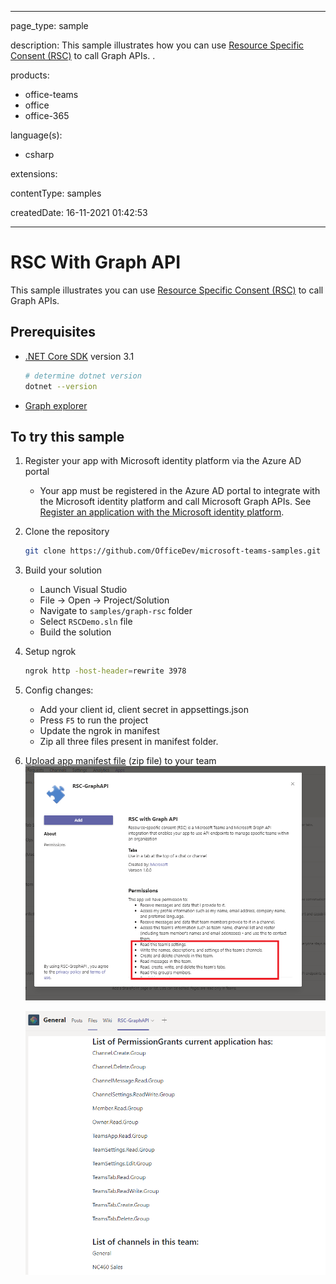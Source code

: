 
---

page_type: sample

description: This sample illustrates how you can use [Resource Specific Consent (RSC)](https://docs.microsoft.com/en-us/microsoftteams/platform/graph-api/rsc/resource-specific-consent) to call Graph APIs. .

products:
- office-teams
- office
- office-365

language(s):
- csharp

extensions:

contentType: samples

createdDate: 16-11-2021 01:42:53

---
# RSC With Graph API

This sample illustrates you can use [Resource Specific Consent (RSC)](https://docs.microsoft.com/en-us/microsoftteams/platform/graph-api/rsc/resource-specific-consent) to call Graph APIs.

## Prerequisites

- [.NET Core SDK](https://dotnet.microsoft.com/download) version 3.1

  ```bash
  # determine dotnet version
  dotnet --version
  ```
- [Graph explorer](https://developer.microsoft.com/en-us/graph/graph-explorer)  
  

## To try this sample

1. Register your app with Microsoft identity platform via the Azure AD portal
    - Your app must be registered in the Azure AD portal to integrate with the Microsoft identity platform and call Microsoft Graph APIs. See [Register an application with the Microsoft identity platform](https://docs.microsoft.com/en-us/graph/auth-register-app-v2). 

1. Clone the repository 
   ```bash
   git clone https://github.com/OfficeDev/microsoft-teams-samples.git
   ```

1. Build your solution
      - Launch Visual Studio
      - File -> Open -> Project/Solution
      - Navigate to `samples/graph-rsc` folder
      - Select `RSCDemo.sln` file
      - Build the solution

1. Setup ngrok
      ```bash
      ngrok http -host-header=rewrite 3978
      ```

1. Config changes: 
    - Add your client id, client secret  in appsettings.json
    - Press `F5` to run the project
    - Update the ngrok in manifest 
    - Zip all three files present in manifest folder.


1. [Upload app manifest file](https://docs.microsoft.com/en-us/microsoftteams/platform/concepts/deploy-and-publish/apps-upload#load-your-package-into-teams) (zip file) to your team
    ![](RSCDemo/Images/Picture1.png)

    ![](RSCDemo/Images/Picture2.Png)






